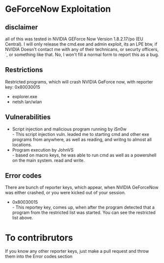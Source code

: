 # GeForceNow Exploitation



## disclaimer
all of this was tested in NVIDIA GEForce Now Version 1.8.2.17/po (EU Central).
I will only release the cmd.exe and admin exploit, its an LPE btw, if NVIDIA Doesn't contact me with any of their technicans, or securty officers,´, or something like that. No, I won't fill a normal form to report this as a bug.
## Restrictions
Restricted programs, which will crash NVIDIA GeForce now, with reporter key: 0x80030015
- explorer.exe
- netsh lan/wlan
## Vulnerabilities
- Script injection and malicious program running by iSn0w \
      - This script injection vuln. leaded me to starting cmd and other exe programs from anywhere, as well as reading, and                                              writng to almost all locations.
- Program execution by JohnVS \
      - based on macro keys, he was able to run cmd as well as a powershell on the main system. read and write.
## Error codes
There are bunch of reporter keys, which appear, when NVIDIA GeForceNow was either crashed, or you were kicked out of your session.
- 0x80030015 \
      - This reportey key, comes up, when after the program detected that a program from the restricted list was started.
        You can see the restricted list above.









# To contribrutors
If you know any other reporter keys, just make a pull request and throw them into the Error codes section
